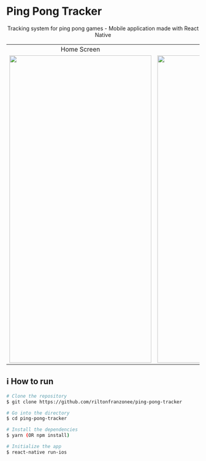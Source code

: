 # Ping Pong Tracker

<p align="center">
Tracking system for ping pong games - Mobile application made with React Native
</p>

 <table>
  <tr>
    <td align="center">Home Screen</td>
    <td align="center">Game Screen</td>
  </tr>
   <tr>
    <td><img width="370" height="800" src="https://user-images.githubusercontent.com/58868651/110244066-c92e8800-7f3b-11eb-9989-6442c75955bd.png"></td>
    <td><img width="370" height="800" src="https://user-images.githubusercontent.com/58868651/110244070-caf84b80-7f3b-11eb-9be4-8b4d754eed74.png"></td>
  </tr>
 </table>


## :information_source: How to run

```bash
# Clone the repository
$ git clone https://github.com/riltonfranzonee/ping-pong-tracker

# Go into the directory
$ cd ping-pong-tracker

# Install the dependencies
$ yarn (OR npm install)

# Initialize the app
$ react-native run-ios

